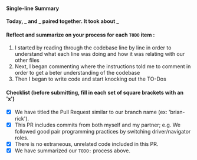 #### Single-line Summary
**Today, _ and _ paired together. It took about _**

#### Reflect and summarize on your process for each `TODO` item :  
  1. I started by reading through the codebase line by line in order to understand what each line was doing and how it was relating with our other files
  2. Next, I began commenting where the instructions told me to comment in order to get a beter understanding of the codebase
  3. Then I began to write code and start knocking out the TO-Dos

#### Checklist (before submitting, fill in each set of square brackets with an 'x')
- [X] We have titled the Pull Request similar to our branch name (ex: 'brian-rick'). 
- [X] This PR includes commits from both myself and my partner; e.g. We followed good pair programming practices by switching driver/navigator roles.
- [X] There is no extraneous, unrelated code included in this PR.
- [X] We have summarized our `TODO:` process above.
